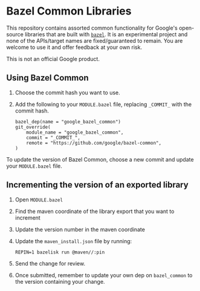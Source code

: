 # Bazel Common Libraries

This repository contains assorted common functionality for Google's open-source
libraries that are built with [`bazel`]. It is an experimental project and none
of the APIs/target names are fixed/guaranteed to remain. You are welcome to use
it and offer feedback at your own risk.

This is not an official Google product.

[`bazel`]: https://bazel.build

## Using Bazel Common

1.  Choose the commit hash you want to use.

2.  Add the following to your `MODULE.bazel` file, replacing `_COMMIT_` with the
    commit hash.

    ```bzl
    bazel_dep(name = "google_bazel_common")
    git_override(
        module_name = "google_bazel_common",
        commit = "_COMMIT_",
        remote = "https://github.com/google/bazel-common",
    )
    ```

To update the version of Bazel Common, choose a new commit and update your
`MODULE.bazel` file.

## Incrementing the version of an exported library

1.  Open `MODULE.bazel`

2.  Find the maven coordinate of the library export that you want to increment

3.  Update the version number in the maven coordinate

4.  Update the `maven_install.json` file by running:

    ```shell
    REPIN=1 bazelisk run @maven//:pin
    ```

5.  Send the change for review.

6.  Once submitted, remember to update your own dep on `bazel_common` to the
    version containing your change.
